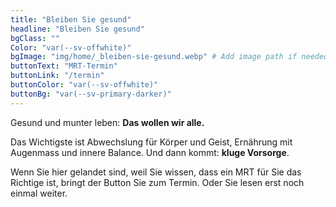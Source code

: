 ```yaml
---
title: "Bleiben Sie gesund"
headline: "Bleiben Sie gesund"
bgClass: ""
Color: "var(--sv-offwhite)"
bgImage: "img/home/_bleiben-sie-gesund.webp" # Add image path if needed
buttonText: "MRT-Termin"
buttonLink: "/termin"
buttonColor: "var(--sv-offwhite)"
buttonBg: "var(--sv-primary-darker)"
---
```


Gesund und munter leben: **Das wollen wir alle.**

Das Wichtigste ist Abwechslung für Körper und Geist, Ernährung mit Augenmass und innere Balance. Und dann kommt: **kluge Vorsorge**.

Wenn Sie hier gelandet sind, weil Sie wissen, dass ein MRT für Sie das Richtige ist, bringt der Button Sie zum Termin. Oder Sie lesen erst noch einmal weiter.
